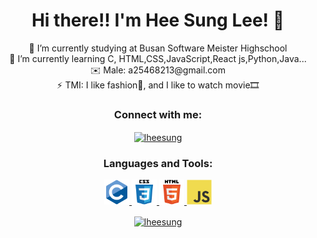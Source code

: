<h1 align="center"> Hi there!! I'm Hee Sung Lee! 👋</h1>
<p align="center">
   🔭 I’m currently studying at Busan Software Meister Highschool<br>
   🌱 I’m currently learning C, HTML,CSS,JavaScript,React js,Python,Java...<br>
   ✉️ Male: a25468213@gmail.com<br>
   ⚡ TMI: I like fashion🧥, and I like to watch movie🎞️
</p>
<h3 align="center">Connect with me:</h3>
<p align="center">
<a href="https://www.instagram.com/hx_sg/" align="center"><img align="center"  src="https://raw.githubusercontent.com/rahuldkjain/github-profile-readme-generator/master/src/images/icons/Social/instagram.svg" alt="lheesung" height="30" width="40" /></a>

<h3 align="center">Languages and Tools:</h3>
<p align="center"> <a href="https://www.cprogramming.com/" target="_blank" rel="noreferrer"> <img src="https://raw.githubusercontent.com/devicons/devicon/master/icons/c/c-original.svg" alt="c" width="40" height="40"/> </a> <a href="https://www.w3schools.com/css/" target="_blank" rel="noreferrer"> <img src="https://raw.githubusercontent.com/devicons/devicon/master/icons/css3/css3-original-wordmark.svg" alt="css3" width="40" height="40"/> </a> 
<a href="https://www.w3.org/html/" target="_blank" rel="noreferrer"> <img src="https://raw.githubusercontent.com/devicons/devicon/master/icons/html5/html5-original-wordmark.svg" alt="html5" width="40" height="40"/> </a> <a href="https://developer.mozilla.org/en-US/docs/Web/JavaScript" target="_blank" rel="noreferrer">
 <a href="https://developer.mozilla.org/en-US/docs/Web/JavaScript" target="_blank" rel="noreferrer"> <img src="https://raw.githubusercontent.com/devicons/devicon/master/icons/javascript/javascript-original.svg" alt="javascript" width="40" height="40"/>

<p align="center"><img align="center" src="https://github-readme-stats.vercel.app/api/top-langs?username=lheesung&show_icons=true&locale=en&layout=compact" alt="lheesung" /></p>

</body>
